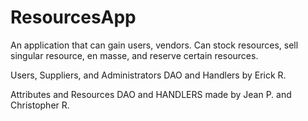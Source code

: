 # ResourcesApp
An application that can gain users, vendors. Can stock resources, sell singular resource, en masse, and reserve certain resources. 

Users, Suppliers, and Administrators DAO and Handlers by Erick R.

Attributes and Resources DAO and HANDLERS made by Jean P. and Christopher R.
